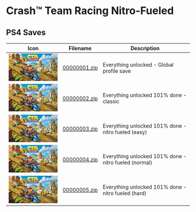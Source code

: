 # Crash™ Team Racing Nitro-Fueled

## PS4 Saves

| Icon | Filename | Description |
|------|----------|-------------|
| ![Crash™ Team Racing Nitro-Fueled](icon0.png) | [00000001.zip](00000001.zip) | Everything unlocked - Global profile save |
| ![Crash™ Team Racing Nitro-Fueled](icon0.png) | [00000002.zip](00000002.zip) | Everything unlocked 101% done - classic |
| ![Crash™ Team Racing Nitro-Fueled](icon0.png) | [00000003.zip](00000003.zip) | Everything unlocked 101% done - nitro fueled (easy) |
| ![Crash™ Team Racing Nitro-Fueled](icon0.png) | [00000004.zip](00000004.zip) | Everything unlocked 101% done - nitro fueled (normal) |
| ![Crash™ Team Racing Nitro-Fueled](icon0.png) | [00000005.zip](00000005.zip) | Everything unlocked 101% done - nitro fueled (hard) |
